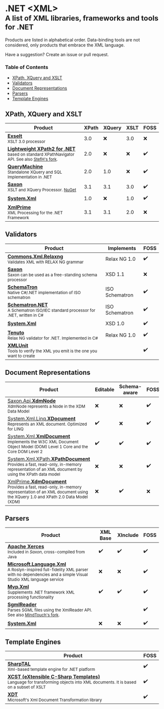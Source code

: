 # .NET &lt;XML><br><sub>A list of XML libraries, frameworks and tools for .NET

Products are listed in alphabetical order. Data-binding tools are not considered, only products that embrace the XML language.

Have a suggestion? Create an issue or pull request.

### Table of Contents

- [XPath, XQuery and XSLT](#xpath-xquery-and-xslt)
- [Validators](#validators)
- [Document Representations](#document-representations)
- [Parsers](#parsers)
- [Template Engines](#template-engines)

## XPath, XQuery and XSLT

Product | XPath | XQuery | XSLT | FOSS
------- | ----- | ------ | ---- | ----
**[Exselt]**<br><sub>XSLT 3.0 processor | 3.0 | :x: | 3.0 | :x:
**[Lightweight XPath2 for .NET][Lightweight-XPath2]**<br><sub>based on standard XPathNavigator API. See also [StefH's fork][XPath2.Net]. | 2.0 | :x: | :x: | :heavy_check_mark:
**[QueryMachine]**<br><sub>Standalone XQuery and SQL Implementation in .NET | 2.0 | 1.0 | :x: | :heavy_check_mark:
**[Saxon]**<br><sub>XSLT and XQuery Processor. [NuGet][Saxon-NuGet] | 3.1 | 3.1 | 3.0 | :heavy_check_mark:
**[System.Xml]** | 1.0 | :x: | 1.0 | :heavy_check_mark:
**[XmlPrime]**<br><sub>XML Processing for the .NET Framework | 3.1 | 3.1 | 2.0 | :x:

## Validators

Product | Implements | FOSS
------- | ---------- | ----
**[Commons.Xml.Relaxng]**<br><sub>Validates XML with RELAX NG grammar | Relax NG 1.0 | :heavy_check_mark:
**[Saxon][Saxonica]**<br><sub>Saxon can be used as a free-standing schema processor | XSD 1.1 | :x:
**[SchemaTron]**<br><sub>Native C#/.NET implementation of ISO schematron | ISO Schematron | :heavy_check_mark:
**[Schematron.NET]**<br><sub>A Schematron ISO/IEC standard processor for .NET, written in C# | ISO Schematron | :heavy_check_mark:
**[System.Xml]** | XSD 1.0 | :heavy_check_mark:
**[Tenuto]**<br><sub>Relax NG validator for .NET. Implemented in C# | Relax NG 1.0 | :heavy_check_mark:
**[XMLUnit]**<br><sub>Tools to verify the XML you emit is the one you want to create | | :heavy_check_mark:

## Document Representations

Product | Editable | Schema-aware | FOSS
------- | -------- | ------------ | ----
[Saxon.Api.**XdmNode**][Saxon]<br><sub>XdmNode represents a Node in the XDM Data Model | :x: | :x: | :heavy_check_mark:
[System.Xml.Linq.**XDocument**][System.Xml.Linq]<br><sub>Represents an XML document. Optimized for LINQ | :heavy_check_mark: | :x: | :heavy_check_mark:
[System.Xml.**XmlDocument**][System.Xml]<br><sub>Implements the W3C XML Document Object Model (DOM) Level 1 Core and the Core DOM Level 2 | :heavy_check_mark: | :heavy_check_mark: | :heavy_check_mark:
[System.Xml.XPath.**XPathDocument**][System.Xml.XPath]<br><sub>Provides a fast, read-only, in-memory representation of an XML document by using the XPath data model | :x: | :x: | :heavy_check_mark:
[XmlPrime.**XdmDocument**][XmlPrime]<br><sub>Provides a fast, read-only, in-memory representation of an XML document using the XQuery 1.0 and XPath 2.0 Data Model (XDM) | :x: | :heavy_check_mark: | :x:

## Parsers

Product | XML Base | XInclude | FOSS
------- | -------- | -------- | ----
**[Apache Xerces][Saxon]**<br><sub>Included in *Saxon*, cross-compiled from Java | :heavy_check_mark: | :heavy_check_mark: | :heavy_check_mark:
**[Microsoft.Language.Xml]**<br><sub>A Roslyn-inspired full-fidelity XML parser with no dependencies and a simple Visual Studio XML language service | :x: | :x: | :heavy_check_mark:
**[Mvp.Xml]**<br><sub>Supplements .NET framework XML processing functionality | :heavy_check_mark: | :heavy_check_mark: | :heavy_check_mark:
**[SgmlReader]**<br><sub>Parses SGML files using the XmlReader API. See also [MindTouch's fork][SGMLReader-MindTouch]. | | | :heavy_check_mark:
**[System.Xml]** | :x: | :x: | :heavy_check_mark:

## Template Engines

Product | FOSS
------- | ----
**[SharpTAL]**<br><sub>Xml-based template engine for .NET platform | :heavy_check_mark:
**[XCST (eXtensible C-Sharp Templates)][XCST]**<br><sub>Language for transforming objects into XML documents. It is based on a subset of XSLT | :heavy_check_mark:
**[XDT]**<br><sub>Microsoft's Xml Document Transformation library | :heavy_check_mark:


[Commons.Xml.Relaxng]: https://github.com/mono/mono/tree/master/mcs/class/Commons.Xml.Relaxng
[Exselt]: http://exselt.net/
[Lightweight-XPath2]: https://xpath2.codeplex.com/
[Microsoft.Language.Xml]: https://github.com/KirillOsenkov/XmlParser
[Mvp.Xml]: https://mvpxml.codeplex.com/
[QueryMachine]: https://qm.codeplex.com/
[Saxon]: http://saxon.sourceforge.net/
[Saxon-NuGet]: https://www.nuget.org/packages/Saxon-HE
[Saxonica]: http://www.saxonica.com/
[SchemaTron]: https://github.com/gap777/SchemaTron
[Schematron.NET]: https://github.com/kzu/Schematron
[SgmlReader]: https://github.com/lovettchris/SgmlReader
[SGMLReader-MindTouch]: https://github.com/MindTouch/SGMLReader
[SharpTAL]: https://github.com/lck/SharpTAL
[System.Xml]: https://docs.microsoft.com/en-us/dotnet/api/system.xml
[System.Xml.Linq]: https://docs.microsoft.com/en-us/dotnet/api/system.xml.linq
[System.Xml.XPath]: https://docs.microsoft.com/en-us/dotnet/api/system.xml.xpath
[Tenuto]: https://github.com/java-schema-utilities/relaxng-tenuto
[XDT]: https://xdt.codeplex.com/
[XCST]: http://maxtoroq.github.io/XCST/
[XmlPrime]: http://www.xmlprime.com/
[XMLUnit]: http://www.xmlunit.org/
[XPath2.Net]: https://github.com/StefH/XPath2.Net
